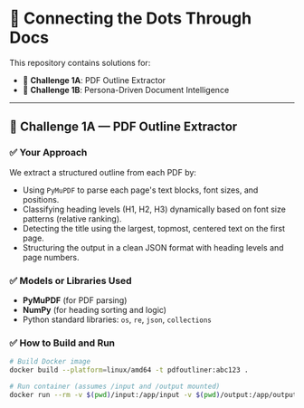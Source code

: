 # 🧠 Connecting the Dots Through Docs 

This repository contains solutions for:

- 📘 **Challenge 1A**: PDF Outline Extractor
- 📄 **Challenge 1B**: Persona-Driven Document Intelligence

---

## 📘 Challenge 1A — PDF Outline Extractor

### ✅ Your Approach

We extract a structured outline from each PDF by:
- Using `PyMuPDF` to parse each page's text blocks, font sizes, and positions.
- Classifying heading levels (H1, H2, H3) dynamically based on font size patterns (relative ranking).
- Detecting the title using the largest, topmost, centered text on the first page.
- Structuring the output in a clean JSON format with heading levels and page numbers.

### ✅ Models or Libraries Used
- **PyMuPDF** (for PDF parsing)
- **NumPy** (for heading sorting and logic)
- Python standard libraries: `os`, `re`, `json`, `collections`

### ✅ How to Build and Run

```bash
# Build Docker image
docker build --platform=linux/amd64 -t pdfoutliner:abc123 .

# Run container (assumes /input and /output mounted)
docker run --rm -v $(pwd)/input:/app/input -v $(pwd)/output:/app/output --network none pdfoutliner:abc123


